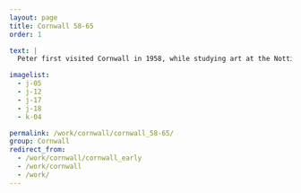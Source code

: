 ```yaml
---
layout: page
title: Cornwall 58-65
order: 1

text: |
  Peter first visited Cornwall in 1958, while studying art at the Nottingham Art School. He found and at once fell in love with its wild beauty and returned regularly. Three paintings inspired by the Cornish Coast were selected for the Royal Academy Summer Exhibition in 1965.

imagelist:
  - j-05
  - j-12
  - j-17
  - j-18
  - k-04

permalink: /work/cornwall/cornwall_58-65/
group: Cornwall
redirect_from:
  - /work/cornwall/cornwall_early
  - /work/cornwall
  - /work/
---
```

